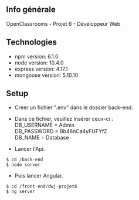 ## Info générale

OpenClassrooms - Projet 6 - Développeur Web

## Technologies

- npm version: 6.1.0
- node version: 10.4.0
- express version: 4.17.1
- mongoose version: 5.10.10

## Setup

- Créer un fichier ".env" dans le dossier back-end.
- Dans ce fichier, veuillez insérer ceux-ci :  
DB_USERNAME = Admin  
DB_PASSWORD = Bb48nCa4yFUFYfZ  
DB_NAME = Database  


- Lancer l'Api.

```
$ cd /back-end
$ node server
```

 - Puis lancer Angular.

```
$ cd /front-end/dwj-projet6
$ ng server
```
